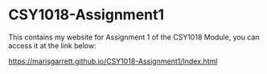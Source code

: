 # CSY1018-Assignment1

This contains my website for Assignment 1 of the CSY1018 Module, you can access it at the link below:

https://marisgarrett.github.io/CSY1018-Assignment1/Index.html
